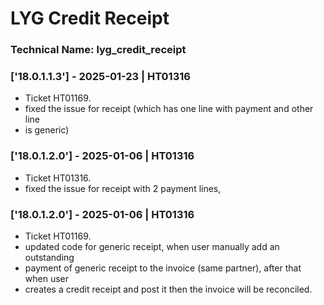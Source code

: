# LYG Credit Receipt

### Technical Name: lyg_credit_receipt

### ['18.0.1.1.3'] - 2025-01-23 | HT01316

- Ticket HT01169.
- fixed the issue for receipt (which has one line with payment and other line
- is generic)

### ['18.0.1.2.0'] - 2025-01-06 | HT01316

- Ticket HT01316.
- fixed the issue for receipt with 2 payment lines,

### ['18.0.1.2.0'] - 2025-01-06 | HT01316

- Ticket HT01169.
- updated code for generic receipt, when user manually add an outstanding
- payment of generic receipt to the invoice (same partner), after that when user 
- creates a credit receipt and post it then the invoice will be reconciled.
